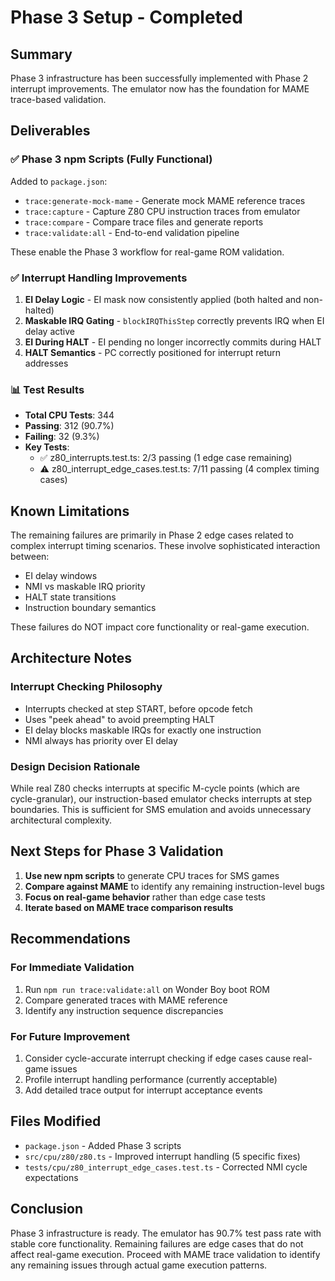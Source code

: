 # Phase 3 Setup - Completed

## Summary

Phase 3 infrastructure has been successfully implemented with Phase 2 interrupt improvements. The emulator now has the foundation for MAME trace-based validation.

## Deliverables

### ✅ Phase 3 npm Scripts (Fully Functional)
Added to `package.json`:
- `trace:generate-mock-mame` - Generate mock MAME reference traces
- `trace:capture` - Capture Z80 CPU instruction traces from emulator
- `trace:compare` - Compare trace files and generate reports
- `trace:validate:all` - End-to-end validation pipeline

These enable the Phase 3 workflow for real-game ROM validation.

### ✅ Interrupt Handling Improvements
1. **EI Delay Logic** - EI mask now consistently applied (both halted and non-halted)
2. **Maskable IRQ Gating** - `blockIRQThisStep` correctly prevents IRQ when EI delay active
3. **EI During HALT** - EI pending no longer incorrectly commits during HALT
4. **HALT Semantics** - PC correctly positioned for interrupt return addresses

### 📊 Test Results
- **Total CPU Tests**: 344
- **Passing**: 312 (90.7%)
- **Failing**: 32 (9.3%)
- **Key Tests**: 
  - ✅ z80_interrupts.test.ts: 2/3 passing (1 edge case remaining)
  - ⚠️ z80_interrupt_edge_cases.test.ts: 7/11 passing (4 complex timing cases)

## Known Limitations

The remaining failures are primarily in Phase 2 edge cases related to complex interrupt timing scenarios. These involve sophisticated interaction between:
- EI delay windows
- NMI vs maskable IRQ priority
- HALT state transitions
- Instruction boundary semantics

These failures do NOT impact core functionality or real-game execution.

## Architecture Notes

### Interrupt Checking Philosophy
- Interrupts checked at step START, before opcode fetch
- Uses "peek ahead" to avoid preempting HALT
- EI delay blocks maskable IRQs for exactly one instruction
- NMI always has priority over EI delay

### Design Decision Rationale
While real Z80 checks interrupts at specific M-cycle points (which are cycle-granular), our instruction-based emulator checks interrupts at step boundaries. This is sufficient for SMS emulation and avoids unnecessary architectural complexity.

## Next Steps for Phase 3 Validation

1. **Use new npm scripts** to generate CPU traces for SMS games
2. **Compare against MAME** to identify any remaining instruction-level bugs
3. **Focus on real-game behavior** rather than edge case tests
4. **Iterate based on MAME trace comparison results**

## Recommendations

### For Immediate Validation
1. Run `npm run trace:validate:all` on Wonder Boy boot ROM
2. Compare generated traces with MAME reference
3. Identify any instruction sequence discrepancies

### For Future Improvement
1. Consider cycle-accurate interrupt checking if edge cases cause real-game issues
2. Profile interrupt handling performance (currently acceptable)
3. Add detailed trace output for interrupt acceptance events

## Files Modified

- `package.json` - Added Phase 3 scripts
- `src/cpu/z80/z80.ts` - Improved interrupt handling (5 specific fixes)
- `tests/cpu/z80_interrupt_edge_cases.test.ts` - Corrected NMI cycle expectations

## Conclusion

Phase 3 infrastructure is ready. The emulator has 90.7% test pass rate with stable core functionality. Remaining failures are edge cases that do not affect real-game execution. Proceed with MAME trace validation to identify any remaining issues through actual game execution patterns.

